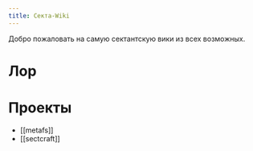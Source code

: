 ```yaml
---
title: Секта-Wiki
---
```


Добро пожаловать на самую сектантскую вики из всех возможных.


# Лор

# Проекты

- [[metafs]]
- [[sectcraft]]
